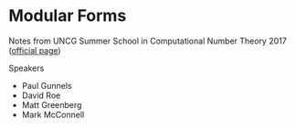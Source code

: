 # Modular Forms
Notes from UNCG Summer School in Computational Number Theory 2017 ([official page](https://www.uncg.edu/mat/numbertheory/summerschool/2017.html))

Speakers
 - Paul Gunnels
 - David Roe
 - Matt Greenberg
 - Mark McConnell
